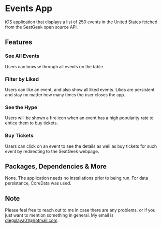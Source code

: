 # Events App

iOS application that displays a list of 250 events in the United States fetched from the SeatGeek open source API.

## Features

### See All Events

Users can browse through  all events  on the table

### Filter by Liked

Users can like an event, and also show all liked events. Likes are persistent and stay no matter how many times the user closes the app.

### See the Hype

Users will be shown a fire icon when an event has a high popularity rate to entice them to buy tickets.

### Buy Tickets

Users can click on an event to see the details as well as buy tickets for  such  event by redirecting to the SeatGeek webpage.

## Packages, Dependencies & More

None. The application needs no installations prior to being run.
For data persistance, CoreData was used.

##  Note

Please feel free to reach out to me in case there are any problems, or if you just want to mention something in general. My email is diegolaya01@hotmail.com.


